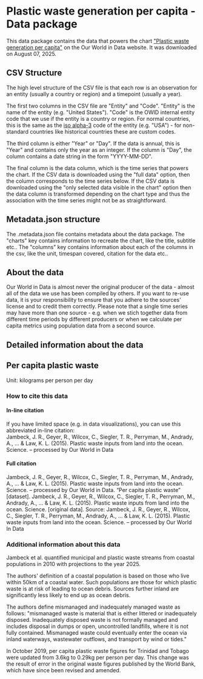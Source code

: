 # Plastic waste generation per capita - Data package

This data package contains the data that powers the chart ["Plastic waste generation per capita"](https://ourworldindata.org/grapher/plastic-waste-per-capita) on the Our World in Data website. It was downloaded on August 07, 2025.

## CSV Structure

The high level structure of the CSV file is that each row is an observation for an entity (usually a country or region) and a timepoint (usually a year).

The first two columns in the CSV file are "Entity" and "Code". "Entity" is the name of the entity (e.g. "United States"). "Code" is the OWID internal entity code that we use if the entity is a country or region. For normal countries, this is the same as the [iso alpha-3](https://en.wikipedia.org/wiki/ISO_3166-1_alpha-3) code of the entity (e.g. "USA") - for non-standard countries like historical countries these are custom codes.

The third column is either "Year" or "Day". If the data is annual, this is "Year" and contains only the year as an integer. If the column is "Day", the column contains a date string in the form "YYYY-MM-DD".

The final column is the data column, which is the time series that powers the chart. If the CSV data is downloaded using the "full data" option, then the column corresponds to the time series below. If the CSV data is downloaded using the "only selected data visible in the chart" option then the data column is transformed depending on the chart type and thus the association with the time series might not be as straightforward.

## Metadata.json structure

The .metadata.json file contains metadata about the data package. The "charts" key contains information to recreate the chart, like the title, subtitle etc.. The "columns" key contains information about each of the columns in the csv, like the unit, timespan covered, citation for the data etc..

## About the data

Our World in Data is almost never the original producer of the data - almost all of the data we use has been compiled by others. If you want to re-use data, it is your responsibility to ensure that you adhere to the sources' license and to credit them correctly. Please note that a single time series may have more than one source - e.g. when we stich together data from different time periods by different producers or when we calculate per capita metrics using population data from a second source.

## Detailed information about the data


## Per capita plastic waste
Unit: kilograms per person per day  


### How to cite this data

#### In-line citation
If you have limited space (e.g. in data visualizations), you can use this abbreviated in-line citation:  
Jambeck, J. R., Geyer, R., Wilcox, C., Siegler, T. R., Perryman, M., Andrady, A., ... & Law, K. L. (2015). Plastic waste inputs from land into the ocean. Science. – processed by Our World in Data

#### Full citation
Jambeck, J. R., Geyer, R., Wilcox, C., Siegler, T. R., Perryman, M., Andrady, A., ... & Law, K. L. (2015). Plastic waste inputs from land into the ocean. Science. – processed by Our World in Data. “Per capita plastic waste” [dataset]. Jambeck, J. R., Geyer, R., Wilcox, C., Siegler, T. R., Perryman, M., Andrady, A., ... & Law, K. L. (2015). Plastic waste inputs from land into the ocean. Science. [original data].
Source: Jambeck, J. R., Geyer, R., Wilcox, C., Siegler, T. R., Perryman, M., Andrady, A., ... & Law, K. L. (2015). Plastic waste inputs from land into the ocean. Science. – processed by Our World In Data

### Additional information about this data
Jambeck et al. quantified municipal and plastic waste streams from coastal populations in 2010 with projections to the year 2025.

The authors' definition of a coastal population is based on those who live within 50km of a coastal water. Such populations are those for which plastic waste is at risk of leading to ocean debris. Sources further inland are significantly less likely to end up as ocean debris.

The authors define mismanaged and inadequately managed waste as follows: "mismanaged waste is material that is either littered or inadequately disposed. Inadequately disposed waste is not formally managed and includes disposal in dumps or open, uncontrolled landfills, where it is not fully contained. Mismanaged waste could eventually enter the ocean via inland waterways,
wastewater outflows, and transport by wind or tides."

In October 2019, per capita plastic waste figures for Trinidad and Tobago were updated from 3.6kg to 0.29kg per person per day. This change was the result of error in the original waste figures published by the World Bank, which have since been revised and amended.


    